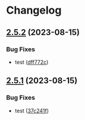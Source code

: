 # Changelog

## [2.5.2](https://github.com/FuzzB0t/cannon/compare/v2.5.1...v2.5.2) (2023-08-15)


### Bug Fixes

* test ([dff772c](https://github.com/FuzzB0t/cannon/commit/dff772c0a32988fba5629746db2bc5c520be6e66))

## [2.5.1](https://github.com/FuzzB0t/cannon/compare/v2.5.0...v2.5.1) (2023-08-15)


### Bug Fixes

* test ([37c241f](https://github.com/FuzzB0t/cannon/commit/37c241f15012b5b22d71481a87c876ac4ad11c88))
